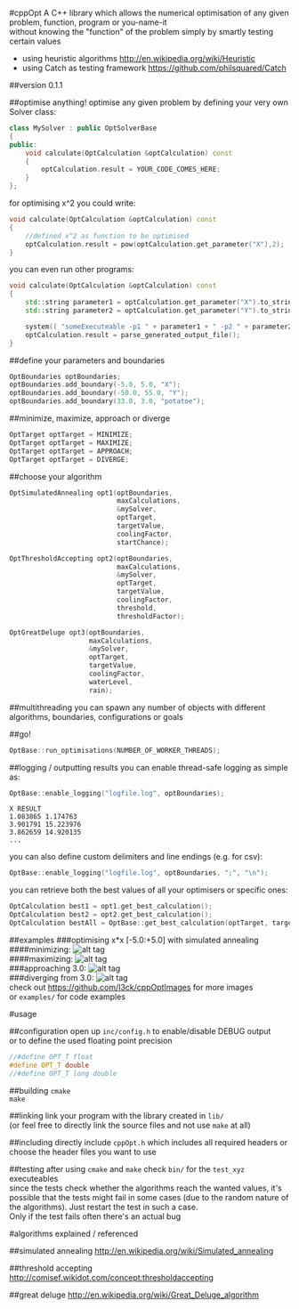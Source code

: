 #cppOpt
A C++ library which allows the numerical optimisation of any given problem, function, program or you-name-it  
without knowing the "function" of the problem simply by smartly testing certain values  
- using heuristic algorithms http://en.wikipedia.org/wiki/Heuristic  
- using Catch as testing framework https://github.com/philsquared/Catch

##version 0.1.1

##optimise anything!
optimise any given problem by defining your very own Solver class:
```cpp
class MySolver : public OptSolverBase
{
public:
    void calculate(OptCalculation &optCalculation) const
    {
        optCalculation.result = YOUR_CODE_COMES_HERE;
    }
};
```
for optimising x^2 you could write:

```cpp
void calculate(OptCalculation &optCalculation) const
{
    //defined x^2 as function to be optimised
    optCalculation.result = pow(optCalculation.get_parameter("X"),2);
}
```

you can even run other programs:

```cpp
void calculate(OptCalculation &optCalculation) const
{
    std::string parameter1 = optCalculation.get_parameter("X").to_string();
    std::string parameter2 = optCalculation.get_parameter("Y").to_string();

    system(( "someExecuteable -p1 " + parameter1 + " -p2 " + parameter2).c_str() );
    optCalculation.result = parse_generated_output_file();
}
```

##define your parameters and boundaries
```cpp
OptBoundaries optBoundaries;
optBoundaries.add_boundary(-5.0, 5.0, "X");
optBoundaries.add_boundary(-50.0, 55.0, "Y");
optBoundaries.add_boundary(33.0, 3.0, "potatoe");
```

##minimize, maximize, approach or diverge
```cpp
OptTarget optTarget = MINIMIZE;
OptTarget optTarget = MAXIMIZE;
OptTarget optTarget = APPROACH;
OptTarget optTarget = DIVERGE;
```

##choose your algorithm
```cpp
OptSimulatedAnnealing opt1(optBoundaries,
                           maxCalculations,
                           &mySolver,
                           optTarget,
                           targetValue,
                           coolingFactor,
                           startChance);

OptThresholdAccepting opt2(optBoundaries,
                           maxCalculations,
                           &mySolver,
                           optTarget,
                           targetValue,
                           coolingFactor,
                           threshold,
                           thresholdFactor);

OptGreatDeluge opt3(optBoundaries,
                    maxCalculations,
                    &mySolver,
                    optTarget,
                    targetValue,
                    coolingFactor,
                    waterLevel,
                    rain);
```

##multithreading
you can spawn any number of objects with different algorithms, boundaries, configurations or goals

##go!
```cpp
OptBase::run_optimisations(NUMBER_OF_WORKER_THREADS);
```

##logging / outputting results
you can enable thread-safe logging as simple as:
```cpp
OptBase::enable_logging("logfile.log", optBoundaries);
```
```
X RESULT
1.083865 1.174763
3.901791 15.223976
3.862659 14.920135
...
```
you can also define custom delimiters and line endings (e.g. for csv):
```cpp
OptBase::enable_logging("logfile.log", optBoundaries, ";", "\n");
```
you can retrieve both the best values of all your optimisers or specific ones:
```cpp
OptCalculation best1 = opt1.get_best_calculation();
OptCalculation best2 = opt2.get_best_calculation();
OptCalculation bestAll = OptBase::get_best_calculation(optTarget, targetValue);
```

##examples
###optimising x*x [-5.0:+5.0] with simulated annealing
####minimizing:
![alt tag](https://github.com/I3ck/cppOptImages/raw/master/images/animations/xSquare/simulated%20annealing%20250/minimize.gif)  
####maximizing:
![alt tag](https://github.com/I3ck/cppOptImages/raw/master/images/animations/xSquare/simulated%20annealing%20250/maximize.gif)  
###approaching 3.0:
![alt tag](https://github.com/I3ck/cppOptImages/raw/master/images/animations/xSquare/simulated%20annealing%20250/approach_3.gif)  
###diverging from 3.0:
![alt tag](https://github.com/I3ck/cppOptImages/raw/master/images/animations/xSquare/simulated%20annealing%20250/diverge_3.gif)  
check out https://github.com/I3ck/cppOptImages for more images  
or `examples/` for code examples

#usage

##configuration
open up `inc/config.h` to enable/disable DEBUG output  
or to define the used floating point precision
```cpp
//#define OPT_T float
#define OPT_T double
//#define OPT_T long double
```

##building
`cmake`  
`make`

##linking
link your program with the library created in `lib/`  
(or feel free to directly link the source files and not use `make` at all)

##including
directly include `cppOpt.h` which includes all required headers or choose the header files you want to use  

##testing
after using `cmake` and `make` check `bin/` for the `test_xyz` executeables  
since the tests check whether the algorithms reach the wanted values, it's possible that the tests might fail in some cases (due to the random nature of the algorithms). Just restart the test in such a case.  
Only if the test fails often there's an actual bug

#algorithms explained / referenced

##simulated annealing
http://en.wikipedia.org/wiki/Simulated_annealing

##threshold accepting
http://comisef.wikidot.com/concept:thresholdaccepting

##great deluge
http://en.wikipedia.org/wiki/Great_Deluge_algorithm
